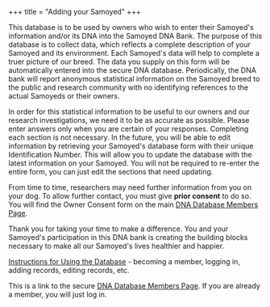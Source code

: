 +++
title = "Adding your Samoyed"
+++

This database is to be used by owners who wish to enter their Samoyed's information and/or its DNA into the Samoyed DNA Bank.
The purpose of this database is to collect data, which reflects a complete description of your Samoyed and its environment.
Each Samoyed's data will help to complete a truer picture of our breed.
The data you supply on this form will be automatically entered into the secure DNA database.
Periodically, the DNA bank will report anonymous statistical information on the Samoyed breed to the public and research community with no identifying references to the actual Samoyeds or their owners.

In order for this statistical information to be useful to our owners and our research investigations, we need it to be as accurate as possible.
Please enter answers only when you are certain of your responses.
Completing each section is not necessary.
In the future, you will be able to edit information by retrieving your Samoyed's database form with their unique Identification Number.
This will allow you to update the database with the latest information on your Samoyed.
You will not be required to re-enter the entire form, you can just edit the sections that need updating.

From time to time, researchers may need further information from you on your dog.
To allow further contact, you must give **prior consent** to do so.
You will find the Owner Consent form on the main [DNA Database Members Page](https://www.dogenes.com/members1.html).

Thank you for taking your time to make a difference. You and your
Samoyed's participation in this DNA bank is creating the building
blocks necessary to make all our Samoyed's lives healthier and happier.

[Instructions for Using the Database](/databases/using-the-database) -
becoming a member, logging in, adding records, editing records, etc.

This is a link to the secure [DNA Database Members Page](https://www.dogenes.com/members1.html).
If you are already a member, you will just log in.
